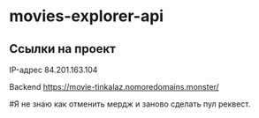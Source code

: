 # movies-explorer-api


## Ссылки на проект

IP-адрес 84.201.163.104

Backend https://movie-tinkalaz.nomoredomains.monster/

#Я не знаю как отменить мердж и заново сделать пул реквест.
